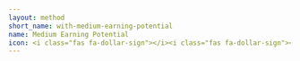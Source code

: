 ```yaml
---
layout: method
short_name: with-medium-earning-potential
name: Medium Earning Potential
icon: <i class="fas fa-dollar-sign"></i><i class="fas fa-dollar-sign"></i>
---
```

